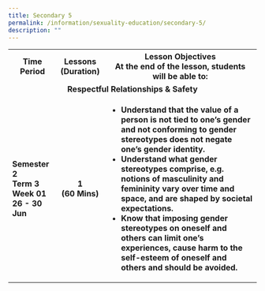 ```yaml
---
title: Secondary 5
permalink: /information/sexuality-education/secondary-5/
description: ""
---
```

<table>
<tbody>
<tr style="text-align: center;">
<th style="text-align: center;">Time Period</th>
<th style="text-align: center;">Lessons<br />(Duration)</th>
<th style="text-align: center;">Lesson Objectives<br />At the end of the lesson, students will be able to:</th>
</tr>
<tr>
<td style="text-align: center;" colspan="3"><strong>Respectful Relationships &amp; Safety</strong></td>
</tr>
<tr>
<td><strong>Semester 2<br />Term 3 Week 01<br />26 - 30 Jun</strong></td>
<td style="text-align: center;"><strong>1<br />(60 Mins)</strong></td>
<td>
<ul>
<li><strong>Understand that the value of a person is not tied to one&rsquo;s gender and not conforming to gender stereotypes does not negate one&rsquo;s gender identity.</strong></li>
<li><strong>Understand what gender stereotypes comprise, e.g. notions of masculinity and femininity vary over time and space, and are shaped by societal expectations.<br /></strong></li>
<li><strong>Know that imposing gender stereotypes on oneself and others can limit one&rsquo;s experiences, cause harm to the self-esteem of oneself and others and should be avoided.</strong></li>
</ul>
</td>
</tr>
</tbody>
</table>